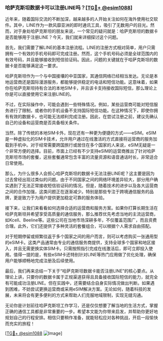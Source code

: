 ### 哈萨克斯坦数据卡可以注册LINE吗？[[TG💪+ @esim1088](https://t.me/s/esim1088)]

近年来，随着国际交流的不断加深，越来越多的人开始关注如何在海外使用社交软件。其中，LINE作为一款风靡亚洲的即时通讯工具，吸引了无数用户的目光。然而，对于身处哈萨克斯坦的朋友来说，一个常见的疑问就是：哈萨克斯坦的数据卡是否能够用于注册LINE？今天，我们就来详细探讨这个问题。

首先，我们需要了解LINE的基本注册流程。LINE的注册方式相对简单，用户只需拥有一个有效的手机号码即可完成注册。然而，这个手机号码必须是全球范围内的有效号码，并且能够接收到短信验证码。因此，问题的关键就在于哈萨克斯坦的数据卡是否能够满足这一要求。

哈萨克斯坦作为一个与中国接壤的中亚国家，其通信网络已经相当发达。无论是本地运营商还是国际漫游服务，都能够提供稳定的电话和短信功能。这意味着，如果你在哈萨克斯坦持有合法的本地SIM卡，并且该卡支持接收国际短信，那么理论上你是可以直接使用它来注册LINE的。

不过，在实际操作中，可能会遇到一些特殊情况。例如，某些运营商可能对短信服务进行了限制，或者你的手机设备不支持国际短信功能。在这种情况下，即使你拥有有效的数据卡，也可能无法顺利完成注册。因此，在尝试注册之前，建议先确认自己的设备和运营商是否具备相关条件。

当然，除了传统的本地SIM卡外，现在还有一种更为便捷的方式——eSIM。eSIM是一种虚拟化的SIM卡技术，允许用户通过在线激活的方式直接将运营商的服务加载到手机中。对于经常需要跨国旅行或居住在多个国家的人来说，eSIM无疑是一个非常方便的选择。目前，市面上已经有不少支持eSIM的运营商推出了针对哈萨克斯坦市场的套餐，这些套餐通常包含丰富的流量资源和语音通话时长，非常适合日常使用。

那么，为什么很多人会担心哈萨克斯坦的数据卡无法注册LINE呢？这主要是因为过去曾经出现过类似的问题。由于不同国家之间的网络环境差异较大，部分用户确实遇到了无法正常接收短信验证码的情况。但是，随着技术的进步以及各大运营商之间的合作加强，这类问题正在逐渐减少。特别是那些专注于跨境通信服务的品牌，更是致力于为用户提供更加稳定可靠的服务体验。

接下来，让我们来看看如何选择合适的运营商和服务方案。如果你打算长期生活在哈萨克斯坦并希望享受高质量的通信服务，那么推荐优先考虑当地的主流运营商，如Kcell、Beeline等。这些公司在当地市场深耕多年，不仅覆盖范围广，而且资费合理。此外，它们还提供了多种灵活的套餐组合，可以根据个人需求自由搭配。

对于短期停留或频繁往返于多个国家之间的用户而言，则可以考虑购买一张通用型的eSIM卡。这类产品通常由专业的通信服务商提供，支持全球多个国家和地区接入，并且无需更换实体SIM卡。只需按照指引完成在线激活后，即可立即投入使用。值得一提的是，有些eSIM卡还特别针对LINE等热门应用做了优化处理，确保用户能够顺畅地完成注册及后续使用。

最后，我们再来总结一下关于“哈萨克斯坦数据卡能否注册LINE”的核心要点。从理论上讲，只要你的数据卡属于正规渠道获得且具备接收国际短信的能力，就完全有可能成功注册LINE。但在实践中，还需要结合自身实际情况做出判断。如果遇到困难，不妨尝试更换运营商或采用eSIM解决方案。无论如何，随着科技的发展，未来将会有更多便利的方式来帮助人们克服地域限制，实现无缝沟通。

无论你是计划前往哈萨克斯坦工作学习，还是仅仅想要了解当地的生活方式，掌握正确的通信工具都是非常重要的一步。希望本文能为你带来启发，并帮助你更好地规划自己的行程安排。相信只要稍作准备，就能轻松应对各种挑战，开启一段愉快而充实的旅程！

[[TG💪+ @esim1088](https://t.me/s/esim1088) ![Image](https://i.postimg.cc/4NQfJmqS/Snipaste-2025-05-13-00-14-12.png)]